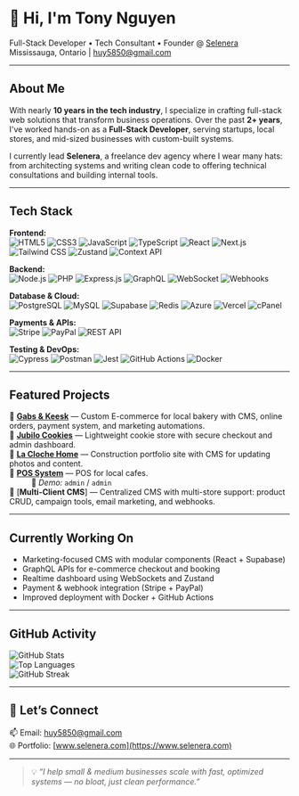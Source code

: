 # 👋 Hi, I'm Tony Nguyen

Full-Stack Developer • Tech Consultant • Founder @ [Selenera](https://www.selenera.com)  
Mississauga, Ontario | huy5850@gmail.com

---

## About Me

With nearly **10 years in the tech industry**, I specialize in crafting full-stack web solutions that transform business operations. Over the past **2+ years**, I've worked hands-on as a **Full-Stack Developer**, serving startups, local stores, and mid-sized businesses with custom-built systems. 

I currently lead **Selenera**, a freelance dev agency where I wear many hats: from architecting systems and writing clean code to offering technical consultations and building internal tools.

---

## Tech Stack

**Frontend:**  
![HTML5](https://img.shields.io/badge/-HTML5-E34F26?logo=html5&logoColor=white&style=flat)
![CSS3](https://img.shields.io/badge/-CSS3-1572B6?logo=css3&logoColor=white&style=flat)
![JavaScript](https://img.shields.io/badge/-JavaScript-F7DF1E?logo=javascript&logoColor=black&style=flat)
![TypeScript](https://img.shields.io/badge/-TypeScript-3178C6?logo=typescript&logoColor=white&style=flat)
![React](https://img.shields.io/badge/-React-61DAFB?logo=react&logoColor=black&style=flat)
![Next.js](https://img.shields.io/badge/-Next.js-000000?logo=next.js&logoColor=white&style=flat)
![Tailwind CSS](https://img.shields.io/badge/-Tailwind-38B2AC?logo=tailwind-css&logoColor=white&style=flat)
![Zustand](https://img.shields.io/badge/-Zustand-000000?logo=zustand&logoColor=white&style=flat)
![Context API](https://img.shields.io/badge/-Context_API-61DAFB?logo=react&logoColor=white&style=flat)

**Backend:**  
![Node.js](https://img.shields.io/badge/-Node.js-339933?logo=node.js&logoColor=white&style=flat)
![PHP](https://img.shields.io/badge/-PHP-777BB4?logo=php&logoColor=white&style=flat)
![Express.js](https://img.shields.io/badge/-Express-000000?logo=express&logoColor=white&style=flat)
![GraphQL](https://img.shields.io/badge/-GraphQL-E10098?logo=graphql&logoColor=white&style=flat)
![WebSocket](https://img.shields.io/badge/-WebSockets-35495E?logo=websocket&logoColor=white&style=flat)
![Webhooks](https://img.shields.io/badge/-Webhooks-8E44AD?logo=webhooks&logoColor=white&style=flat)

**Database & Cloud:**  
![PostgreSQL](https://img.shields.io/badge/-PostgreSQL-4169E1?logo=postgresql&logoColor=white&style=flat)
![MySQL](https://img.shields.io/badge/-MySQL-4479A1?logo=mysql&logoColor=white&style=flat)
![Supabase](https://img.shields.io/badge/-Supabase-3ECF8E?logo=supabase&logoColor=black&style=flat)
![Redis](https://img.shields.io/badge/-Redis-DC382D?logo=redis&logoColor=white&style=flat)
![Azure](https://img.shields.io/badge/-Azure-0078D4?logo=microsoftazure&logoColor=white&style=flat)
![Vercel](https://img.shields.io/badge/-Vercel-000000?logo=vercel&logoColor=white&style=flat)
![cPanel](https://img.shields.io/badge/-cPanel-FF6C2C?logo=cpanel&logoColor=white&style=flat)

**Payments & APIs:**  
![Stripe](https://img.shields.io/badge/-Stripe-635BFF?logo=stripe&logoColor=white&style=flat)
![PayPal](https://img.shields.io/badge/-PayPal-00457C?logo=paypal&logoColor=white&style=flat)
![REST API](https://img.shields.io/badge/-REST-000000?logo=apacherocketmq&logoColor=white&style=flat)

**Testing & DevOps:**  
![Cypress](https://img.shields.io/badge/-Cypress-17202C?logo=cypress&logoColor=white&style=flat)
![Postman](https://img.shields.io/badge/-Postman-FF6C37?logo=postman&logoColor=white&style=flat)
![Jest](https://img.shields.io/badge/-Jest-C21325?logo=jest&logoColor=white&style=flat)
![GitHub Actions](https://img.shields.io/badge/-GitHub_Actions-2088FF?logo=github-actions&logoColor=white&style=flat)
![Docker](https://img.shields.io/badge/-Docker-2496ED?logo=docker&logoColor=white&style=flat)

---

## Featured Projects

🔹 [**Gabs & Keesk**](http://gabsandkeesk.ca) — Custom E-commerce for local bakery with CMS, online orders, payment system, and marketing automations.  
🔹 [**Jubilo Cookies**](http://jubilocookies.ca) — Lightweight cookie store with secure checkout and admin dashboard.  
🔹 [**La Cloche Home**](http://laclochehome.ca) — Construction portfolio site with CMS for updating photos and content.  
🔹 [**POS System**](http://pos.selenera.ca) — POS for local cafes.  
&nbsp;&nbsp;&nbsp;&nbsp;&nbsp;&nbsp;&nbsp;&nbsp;&nbsp;&nbsp;🔐 *Demo:* `admin` / `admin`  
🔹 [**Multi-Client CMS**] — Centralized CMS with multi-store support: product CRUD, campaign tools, email marketing, and webhooks.

---

## Currently Working On

- Marketing-focused CMS with modular components (React + Supabase)
- GraphQL APIs for e-commerce checkout and booking
- Realtime dashboard using WebSockets and Zustand
- Payment & webhook integration (Stripe + PayPal)
- Improved deployment with Docker + GitHub Actions

---

## GitHub Activity

![GitHub Stats](https://github-readme-stats.vercel.app/api?username=huy58501&show_icons=true&theme=react&count_private=true)  
![Top Languages](https://github-readme-stats.vercel.app/api/top-langs/?username=huy58501&layout=compact&theme=react)  
![GitHub Streak](https://streak-stats.demolab.com?user=huy58501&theme=nord)

---

## 💬 Let’s Connect

📫 Email: [huy5850@gmail.com](mailto:huy5850@gmail.com)  
🌐 Portfolio: [www.selenera.com](https://www.selenera.com)

---

> 💡 *“I help small & medium businesses scale with fast, optimized systems — no bloat, just clean performance.”*
